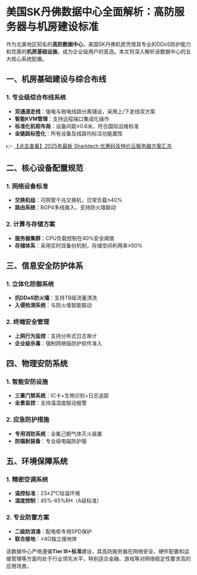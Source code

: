 # 美国SK丹佛数据中心全面解析：高防服务器与机房建设标准

作为北美地区知名的**高防数据中心**，美国SK丹佛机房凭借其专业的DDoS防护能力和完善的**机房基础设施**，成为企业级用户的首选。本文将深入解析该数据中心的五大核心系统配置。

## 一、机房基础建设与综合布线

### 1. 专业级综合布线系统
- **双通道走线**：强电与弱电线路分离铺设，采用上/下走线双方案
- **智能KVM管理**：支持远程端口集成化操作
- **标准化机柜布局**：设备间距≥0.6米，符合国际运维标准
- **全链路标签化**：所有设备及线路均标注功能属性

👉 [【点击查看】2025年最新 Sharktech 优惠码及特价云服务器方案汇总](https://bit.ly/Sharktech)

## 二、核心设备配置规范

### 1. 网络设备标准
- **交换机组**：可网管千兆交换机，日常负载≤40%
- **路由系统**：BGP4多线接入，支持防火墙联动

### 2. 计算与存储方案
- **服务器集群**：CPU负载控制在40%安全阈值
- **存储体系**：采用实时双备份机制，存储空间利用率≤50%

## 三、信息安全防护体系

### 1. 立体化防御系统
- **抗DDoS防火墙**：支持TB级流量清洗
- **入侵检测系统**：与防火墙智能联动

### 2. 终端安全管理
- **上网行为监控**：支持分布式日志审计
- **企业级杀毒**：强制网络版防护软件准入

## 四、物理安防系统

### 1. 智能安防设施
- **三重门禁系统**：IC卡+生物识别+日志追踪
- **全景监控**：支持温湿度联动报警

### 2. 应急防护措施
- **专用消防系统**：全氟己酮气体灭火装置
- **防辐射装备**：专业级电磁防护服

## 五、环境保障系统

### 1. 精密空调系统
- **温控标准**：23±2℃恒温环境
- **湿度控制**：45%-65%RH（A级标准）

### 2. 专业防雷方案
- **二级防浪涌**：配电柜专用SPD保护
- **联合接地**：≤4Ω独立接地体

该数据中心严格遵循**Tier III+标准**建设，其高防服务器在网络安全、硬件配置和运维管理等方面均处于行业领先水平，特别适合金融、游戏等对网络稳定性要求高的应用场景。